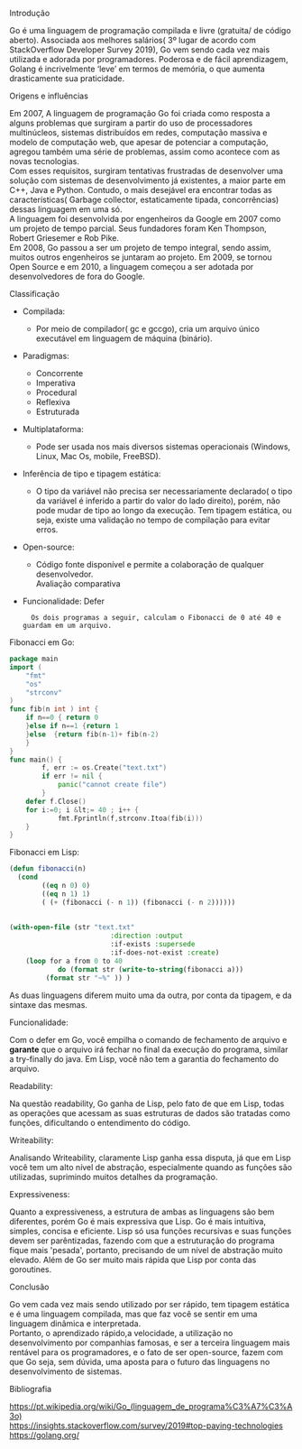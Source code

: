 ﻿Introdução  
  
  
Go é uma linguagem de programação compilada e livre (gratuita/ de código aberto). Associada aos melhores salários( 3º lugar de acordo com StackOverflow Developer Survey 2019), Go vem sendo cada vez mais utilizada e adorada por programadores. Poderosa e de fácil aprendizagem, Golang é incrivelmente ‘leve’ em termos de memória, o que aumenta drasticamente sua praticidade.  
  
  
Origens e influências  
   
Em 2007, A linguagem de programação Go foi criada como resposta a alguns problemas que surgiram a partir do uso de processadores multinúcleos, sistemas distribuídos em redes, computação massiva e modelo de computação web, que apesar de potenciar a computação, agregou também uma série de problemas, assim como acontece com as novas tecnologias.  
Com esses requisitos, surgiram tentativas frustradas de desenvolver uma solução com sistemas de desenvolvimento já existentes, a maior parte em C++, Java e Python. Contudo, o mais desejável era encontrar todas as características( Garbage collector, estaticamente tipada, concorrências)  dessas linguagem em uma só.   
A linguagem foi desenvolvida por engenheiros da Google em 2007 como um projeto de tempo parcial. Seus fundadores foram Ken Thompson, Robert Griesemer e Rob Pike.  
Em 2008, Go passou a ser um projeto de tempo integral, sendo assim, muitos outros engenheiros se juntaram ao projeto. Em 2009, se tornou Open Source e em 2010, a linguagem começou a ser adotada por desenvolvedores de fora do Google.  
  
  
Classificação  
  
  
* Compilada:  
   * Por meio de compilador( gc e gccgo), cria um arquivo único executável em linguagem de máquina (binário).   
* Paradigmas:  
   * Concorrente  
   * Imperativa  
   * Procedural  
   * Reflexiva  
   * Estruturada  
  
  
* Multiplataforma:   
   * Pode ser usada nos mais diversos sistemas operacionais (Windows, Linux, Mac Os, mobile, FreeBSD).  
* Inferência de tipo e tipagem estática:   
   * O tipo da variável não precisa ser necessariamente declarado( o tipo da variável é inferido a partir do valor do lado direito), porém, não pode mudar de tipo ao longo da execução.  Tem tipagem estática, ou seja, existe uma validação no tempo de compilação para evitar erros.  
  
  
* Open-source:   
   * Código fonte disponível e permite a colaboração de qualquer desenvolvedor.  
Avaliação comparativa    
* Funcionalidade: Defer 
  
        Os dois programas a seguir, calculam o Fibonacci de 0 até 40 e guardam em um arquivo.  


Fibonacci em Go:  
  
```go  
package main  
import (    
    "fmt"  
    "os"  
    "strconv"  
)  
func fib(n int ) int {  
    if n==0 { return 0  
    }else if n==1 {return 1  
    }else  {return fib(n-1)+ fib(n-2)  
    }  
}  
func main() {  
        f, err := os.Create("text.txt")  
        if err != nil {  
            panic("cannot create file")  
        }  
    defer f.Close()  
    for i:=0; i &lt;= 40 ; i++ {  
            fmt.Fprintln(f,strconv.Itoa(fib(i)))  
    }  
}  
```  
Fibonacci em Lisp:  
  
``` lisp  
(defun fibonacci(n)  
  (cond  
        ((eq n 0) 0)  
        ((eq n 1) 1)  
        ( (+ (fibonacci (- n 1)) (fibonacci (- n 2))))))  
  
  
(with-open-file (str "text.txt"  
                         :direction :output  
                         :if-exists :supersede  
                         :if-does-not-exist :create)  
    (loop for a from 0 to 40      
            do (format str (write-to-string(fibonacci a)))  
         (format str "~%" )) )  
 ``` 
  
As duas linguagens diferem muito uma da outra, por conta da tipagem, e da sintaxe das mesmas.  

Funcionalidade:

Com o defer em Go, você empilha o comando de fechamento de arquivo e **garante** que o arquivo irá fechar no final da execução do programa, similar a try-finally do java. Em Lisp, você não tem a garantia do fechamento do arquivo.
  
  
Readability:  
  
  
Na questão readability, Go ganha de Lisp, pelo fato de que em Lisp, todas as operações que acessam as suas estruturas de dados são tratadas como funções, dificultando o entendimento do código.  
  
  
Writeability:  
  
  
Analisando Writeability, claramente Lisp ganha essa disputa, já que em Lisp você tem um alto nível de abstração, especialmente quando as funções são utilizadas, suprimindo muitos detalhes da programação.  
  
  
Expressiveness:  
  
  
Quanto a expressiveness, a estrutura de ambas as linguagens são bem diferentes, porém Go é mais expressiva que Lisp. Go é mais intuitiva, simples, concisa e eficiente. Lisp só usa funções recursivas e suas funções devem ser parêntizadas, fazendo com que a estruturação do programa fique mais 'pesada', portanto, precisando de um nível de abstração muito elevado. Além de Go ser muito mais rápida que Lisp por conta das goroutines.  
  
  
Conclusão   
  
  
Go vem cada vez mais sendo utilizado por ser rápido, tem tipagem estática e é uma linguagem compilada, mas que faz você se sentir em uma linguagem dinâmica e interpretada.   
Portanto, o aprendizado rápido,a  velocidade, a utilização no desenvolvimento por companhias famosas, e ser a terceira linguagem mais rentável para os programadores, e o fato de ser open-source,  fazem com que Go seja, sem dúvida, uma aposta para o futuro das linguagens no desenvolvimento de sistemas.  
  
  
Bibliografia  
  
  
https://pt.wikipedia.org/wiki/Go_(linguagem_de_programa%C3%A7%C3%A3o)  
https://insights.stackoverflow.com/survey/2019#top-paying-technologies  
https://golang.org/
